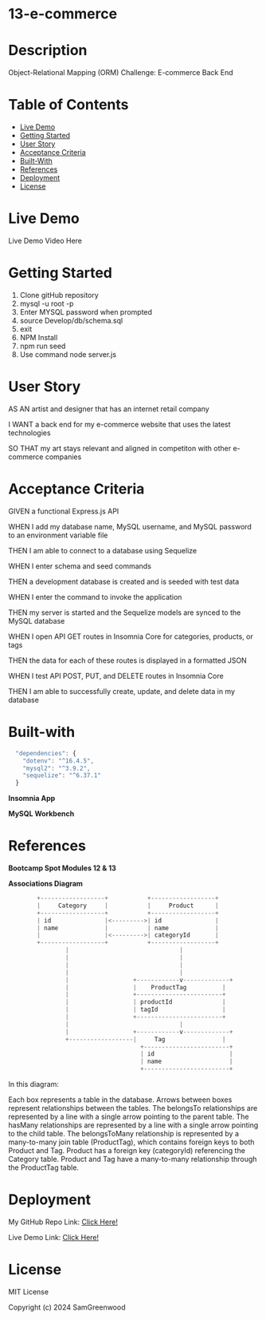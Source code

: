 # 13-e-commerce

# Description 

Object-Relational Mapping (ORM) Challenge: E-commerce Back End

# Table of Contents

- [Live Demo](#live-demo)
- [Getting Started](#getting-started)
- [User Story](#user-story)
- [Acceptance Criteria](#acceptance-criteria)
- [Built-With](#built-with)
- [References](#references)
- [Deployment](#deployment)
- [License](#license)

# Live Demo

Live Demo Video Here

# Getting Started

1. Clone gitHub repository
2. mysql -u root -p 
3. Enter MYSQL password when prompted
4. source Develop/db/schema.sql
5. exit
6. NPM Install
7. npm run seed
8. Use command node server.js

# User Story

AS AN artist and designer that has an internet retail company

I WANT a back end for my e-commerce website that uses the latest technologies

SO THAT my art stays relevant and aligned in competiton with other e-commerce companies

# Acceptance Criteria

GIVEN a functional Express.js API

WHEN I add my database name, MySQL username, and MySQL password to an environment variable file

THEN I am able to connect to a database using Sequelize

WHEN I enter schema and seed commands

THEN a development database is created and is seeded with test data

WHEN I enter the command to invoke the application

THEN my server is started and the Sequelize models are synced to the MySQL database

WHEN I open API GET routes in Insomnia Core for categories, products, or tags

THEN the data for each of these routes is displayed in a formatted JSON

WHEN I test API POST, PUT, and DELETE routes in Insomnia Core

THEN I am able to successfully create, update, and delete data in my database

# Built-with

```javascript
  "dependencies": {
    "dotenv": "^16.4.5",
    "mysql2": "^3.9.2",
    "sequelize": "^6.37.1"
  }
```
**Insomnia App**

**MySQL Workbench**

# References

**Bootcamp Spot Modules 12 & 13**

**Associations Diagram**

```java
        +------------------+           +------------------+
        |     Category     |           |     Product      |
        +------------------+           +------------------+
        | id               |<--------->| id               |
        | name             |           | name             |
        |                  |<--------->| categoryId       |
        +------------------+           +------------------+
                |                               |
                |                               |
                |                               |
                |                               |
                |                  +------------v-------------+
                |                  |    ProductTag          |
                |                  +------------------------+
                |                  | productId              |
                |                  | tagId                  |
                |                  +------------------------+
                |                               |
                |                  +------------v-------------+
                +------------------|     Tag                |
                                     +------------------------+
                                     | id                     |
                                     | name                   |
                                     +------------------------+
```
In this diagram:

Each box represents a table in the database.
Arrows between boxes represent relationships between the tables.
The belongsTo relationships are represented by a line with a single arrow pointing to the parent table.
The hasMany relationships are represented by a line with a single arrow pointing to the child table.
The belongsToMany relationship is represented by a many-to-many join table (ProductTag), which contains foreign keys to both Product and Tag.
Product has a foreign key (categoryId) referencing the Category table.
Product and Tag have a many-to-many relationship through the ProductTag table.


# Deployment

My GitHub Repo Link: [Click Here!](https://)

Live Demo Link: [Click Here!](https://)

# License

MIT License

Copyright (c) 2024 SamGreenwood